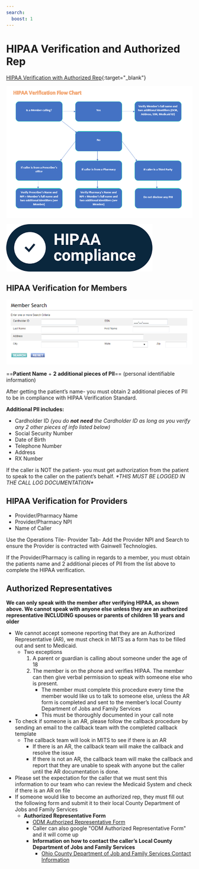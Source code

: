 ```yaml
---
search:
  boost: 1
---
```


# HIPAA Verification and Authorized Rep

[HIPAA Verification with Authorized Rep](https://mygainwell-my.sharepoint.com/:w:/g/personal/kaelyn_dobbins_gainwelltechnologies_com/EeFz6jFFgrhHkSOrFXbM1fYBrBU_oqaYDnKkF03xlgnvPw?e=BRPTiP){:target="_blank"}

![Alt text](../Calls%20-%20Standard%20of%20Work/HIPPA%20Verification%20Flow%20Chart.png)

![](docs/images/HIPAA%20Verification%20w.%20Auth%20Rep%20and%20FFS/media/image1.png)

## HIPAA Verification for Members

![](docs/images/HIPAA%20Verification%20w.%20Auth%20Rep%20and%20FFS/media/image2.png)

==**Patient Name** + **2 additional pieces of PII**== (personal identifiable information)

After getting the patient’s name- you must obtain 2 additional pieces of
PII to be in compliance with HIPAA Verification Standard.

**Additional PII includes:**

- Cardholder ID *(you do **not** **need** the Cardholder ID as long as
    you verify any 2 other pieces of info listed below)*
- Social Security Number
- Date of Birth
- Telephone Number
- Address
- RX Number

If the caller is NOT the patient- you must get authorization from the
patient to speak to the caller on the patient’s behalf. *\*THIS MUST BE
LOGGED IN THE CALL LOG DOCUMENTATION\**

## HIPAA Verification for Providers

- Provider/Pharmacy Name
- Provider/Pharmacy NPI
- Name of Caller

Use the Operations Tile- Provider Tab- Add the Provider NPI and Search to ensure the Provider is contracted with Gainwell Technologies.

If the Provider/Pharmacy is calling in regards to a member, you must obtain the patients name and 2 additional pieces of PII from the list above to complete the HIPAA verification.

## Authorized Representatives

**We can only speak with the member after verifying HIPAA, as shown above. We cannot speak with anyone else unless they are an authorized representative INCLUDING spouses or parents of children 18 years and older**

- We cannot accept someone reporting that they are an Authorized Representative (AR), we must check in MITS as a form has to be filled out and sent to Medicaid.
    - Two exceptions
        1.  A parent or guardian is calling about someone under the age
            of 18
        2.  The member is on the phone and verifies HIPAA. The member
            can then give verbal permission to speak with someone else
            who is present.
            - The member must complete this procedure every time the
                member would like us to talk to someone else, unless the
                AR form is completed and sent to the member’s local
                County Department of Jobs and Family Services
            - This must be thoroughly documented in your call note
- To check if someone is an AR, please follow the callback procedure
    by sending an email to the callback team with the completed callback
    template
    - The callback team will look in MITS to see if there is an AR
        - If there is an AR, the callback team will make the callback
            and resolve the issue
        - If there is not an AR, the callback team will make the
            callback and report that they are unable to speak with
            anyone but the caller until the AR documentation is done.
- Please set the expectation for the caller that we must sent this
    information to our team who can review the Medicaid System and check
    if there is an AR on file
- If someone would like to become an authorized rep, they must fill
    out the following form and submit it to their local County
    Department of Jobs and Family Services 
    - **Authorized Representative Form**
        - [ODM Authorized Representative Form](https://medicaid.ohio.gov/static/Resources/Publications/Forms/ODM06723fillx.pdf)
        - Caller can also google "ODM Authorized Representative Form"
            and it will come up
      - **Information on how to contact the caller’s Local County
        Department of Jobs and Family Services**
          - [Ohio County Department of Job and Family Services Contact
            Information](https://jfs.ohio.gov/county/county_directory.pdf)
